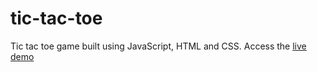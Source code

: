 # tic-tac-toe
Tic tac toe game built using JavaScript, HTML and CSS. Access the <a href="https://tic-tac-toe-production-9ad9.up.railway.app/">live demo<a/>
